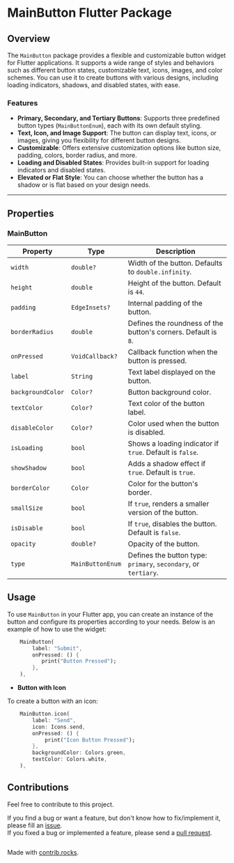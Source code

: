 # MainButton Flutter Package

## Overview

The `MainButton` package provides a flexible and customizable button widget for Flutter applications. It supports a wide range of styles and behaviors such as different button states, customizable text, icons, images, and color schemes. You can use it to create buttons with various designs, including loading indicators, shadows, and disabled states, with ease.

### Features
- **Primary, Secondary, and Tertiary Buttons**: Supports three predefined button types (`MainButtonEnum`), each with its own default styling.
- **Text, Icon, and Image Support**: The button can display text, icons, or images, giving you flexibility for different button designs.
- **Customizable**: Offers extensive customization options like button size, padding, colors, border radius, and more.
- **Loading and Disabled States**: Provides built-in support for loading indicators and disabled states.
- **Elevated or Flat Style**: You can choose whether the button has a shadow or is flat based on your design needs.

---

## Properties

### MainButton

| Property        | Type             | Description                                                       |
|-----------------|------------------|-------------------------------------------------------------------|
| `width`         | `double?`        | Width of the button. Defaults to `double.infinity`.                |
| `height`        | `double`         | Height of the button. Default is `44`.                             |
| `padding`       | `EdgeInsets?`    | Internal padding of the button.                                    |
| `borderRadius`  | `double`         | Defines the roundness of the button's corners. Default is `8`.      |
| `onPressed`     | `VoidCallback?`  | Callback function when the button is pressed.                      |
| `label`         | `String`         | Text label displayed on the button.                                |
| `backgroundColor`| `Color?`        | Button background color.                                           |
| `textColor`     | `Color?`         | Text color of the button label.                                    |
| `disableColor`  | `Color?`         | Color used when the button is disabled.                            |
| `isLoading`     | `bool`           | Shows a loading indicator if `true`. Default is `false`.           |
| `showShadow`    | `bool`           | Adds a shadow effect if `true`. Default is `true`.                 |
| `borderColor`   | `Color`          | Color for the button's border.                                     |
| `smallSize`     | `bool`           | If `true`, renders a smaller version of the button.                |
| `isDisable`     | `bool`           | If `true`, disables the button. Default is `false`.                |
| `opacity`       | `double?`        | Opacity of the button.                                             |
| `type`          | `MainButtonEnum` | Defines the button type: `primary`, `secondary`, or `tertiary`.    |


## Usage

To use `MainButton` in your Flutter app, you can create an instance of the button and configure its properties according to your needs. Below is an example of how to use the widget:

```dart
    MainButton(
        label: "Submit",
        onPressed: () {
           print("Button Pressed");
        },
    ),
```
* __Button with Icon__

To create a button with an icon:

```dart
    MainButton.icon(
        label: "Send",
        icon: Icons.send,
        onPressed: () {
            print("Icon Button Pressed");
        },
        backgroundColor: Colors.green,
        textColor: Colors.white,
    ),
```

## Contributions
Feel free to contribute to this project.

If you find a bug or want a feature, but don't know how to fix/implement it, please fill an [issue](https://github.com/abdelrahmanghanem/main_button/issues).  
If you fixed a bug or implemented a feature, please send a [pull request](https://github.com/abdelrahmanghanem/main_button/pulls).

<a href="https://github.com/abdelrahmanghanem/main_button/graphs/contributors">
  <img src="https://contrib.rocks/image?repo=abdelrahmanghanem/main_button"  alt=""/>
</a>

Made with [contrib.rocks](https://contrib.rocks).
 